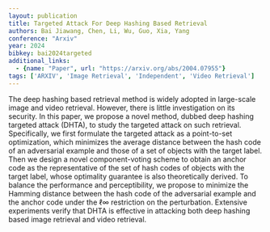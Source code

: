 ```yaml
---
layout: publication
title: Targeted Attack For Deep Hashing Based Retrieval
authors: Bai Jiawang, Chen, Li, Wu, Guo, Xia, Yang
conference: "Arxiv"
year: 2024
bibkey: bai2024targeted
additional_links:
  - {name: "Paper", url: "https://arxiv.org/abs/2004.07955"}
tags: ['ARXIV', 'Image Retrieval', 'Independent', 'Video Retrieval']
---
```

The deep hashing based retrieval method is widely adopted in large-scale image and video retrieval. However, there is little investigation on its security. In this paper, we propose a novel method, dubbed deep hashing targeted attack (DHTA), to study the targeted attack on such retrieval. Specifically, we first formulate the targeted attack as a point-to-set optimization, which minimizes the average distance between the hash code of an adversarial example and those of a set of objects with the target label. Then we design a novel component-voting scheme to obtain an anchor code as the representative of the set of hash codes of objects with the target label, whose optimality guarantee is also theoretically derived. To balance the performance and perceptibility, we propose to minimize the Hamming distance between the hash code of the adversarial example and the anchor code under the ℓ∞ restriction on the perturbation. Extensive experiments verify that DHTA is effective in attacking both deep hashing based image retrieval and video retrieval.
